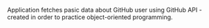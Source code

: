 Application fetches pasic data about GitHub user using GitHub API - created in order to practice object-oriented programming.
